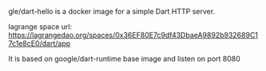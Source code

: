 
gle/dart-hello is a docker image for a simple Dart HTTP server.

lagrange space url: https://lagrangedao.org/spaces/0x36EF80E7c9df43DbaeA9892b932689C17c1e8cE0/dart/app

It is based on google/dart-runtime base image and listen on port 8080
